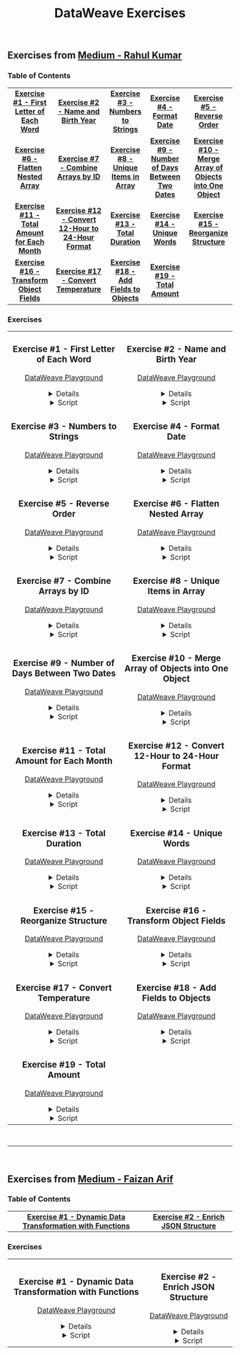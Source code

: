 <div align="center">

# DataWeave Exercises

</div>

<br>


<h2> Exercises from
  <a href="https://medium.com/@rahulkumarofficial/dataweave-practice-made-easy-solved-questions-for-skill-building-7c2aa4c82376">
  Medium - Rahul Kumar</a>
</h2>


### Table of Contents

<table>
  <tbody align="center">
    <tr>
      <td><a href="#exercise-1---first-letter-of-each-word"><b>Exercise #1 - First Letter of Each Word</b></a></td>
      <td><a href="#exercise-2---name-and-birth-year"><b>Exercise #2 - Name and Birth Year</b></a></td>
      <td><a href="#exercise-3---numbers-to-strings"><b>Exercise #3 - Numbers to Strings</b></a></td>
      <td><a href="#exercise-4---format-date"><b>Exercise #4 - Format Date</b></a></td>
      <td><a href="#exercise-5---reverse-order"><b>Exercise #5 - Reverse Order</b></a></td>
    </tr>
    <tr>
      <td><a href="#exercise-6---flatten-nested-array"><b>Exercise #6 - Flatten Nested Array</b></a></td>
      <td><a href="#exercise-7---combine-arrays-by-id"><b>Exercise #7 - Combine Arrays by ID</b></a></td>
      <td><a href="#exercise-8---unique-items-in-array"><b>Exercise #8 - Unique Items in Array</b></a></td>
      <td><a href="#exercise-9---number-of-days-between-two-dates"><b>Exercise #9 - Number of Days Between Two Dates</b></a></td>
      <td><a href="#exercise-10---merge-array-of-objects-into-one-object"><b>Exercise #10 - Merge Array of Objects into One Object</b></a></td>
    </tr>
    <tr>
      <td><a href="#exercise-11---total-amount-for-each-month"><b>Exercise #11 - Total Amount for Each Month</b></a></td>
      <td><a href="#exercise-12---convert-12-hour-to-24-hour-format"><b>Exercise #12 - Convert 12-Hour to 24-Hour Format</b></a></td>
      <td><a href="#exercise-13---total-duration"><b>Exercise #13 - Total Duration</b></a></td>
      <td><a href="#exercise-14---unique-words"><b>Exercise #14 - Unique Words</b></a></td>
      <td><a href="#exercise-15---reorganize-structure"><b>Exercise #15 - Reorganize Structure</b></a></td>
    </tr>
    <tr>
      <td><a href="#exercise-16---transform-object-fields"><b>Exercise #16 - Transform Object Fields</b></a></td>
      <td><a href="#exercise-17---convert-temperature"><b>Exercise #17 - Convert Temperature</b></a></td>
      <td><a href="#exercise-18---add-fields-to-objects"><b>Exercise #18 - Add Fields to Objects</b></a></td>
      <td><a href="#exercise-19---total-amount"><b>Exercise #19 - Total Amount</b></a></td>
    </tr>
  </tbody>
</table>
  

    
<h3>Exercises</h3>

<table>
  <tbody align="center">
    <tr>
    <td>
    
  ### Exercise #1 - First Letter of Each Word
  
  <a href="https://dataweave.mulesoft.com/learn/playground?projectMethod=GHRepo&repo=EduardaSRBastos%2Fdataweave-exercises&path=rahul-kumar-exercises%2Fexercise-1" target="_blank">DataWeave Playground<a>
  
  <details>
    <summary>Input</summary>
  
  ```json
  {
    "fullName": "Nagaraju Kshathriya Raghunathrao"
  }
  ```
  
  </details>
  
  <details>
    <summary>Script</summary>
  
  ```dataweave
  %dw 2.0
  output application/json
  ---
  Initial: payload.fullName splitBy  " " map ($[0]) joinBy ""
  ```
  
  </details>

  </td>
  
 <td>
   
  ### Exercise #2 - Name and Birth Year
  
  <a href="https://dataweave.mulesoft.com/learn/playground?projectMethod=GHRepo&repo=EduardaSRBastos%2Fdataweave-exercises&path=rahul-kumar-exercises%2Fexercise-2">DataWeave Playground<a>
  
  <details>
    <summary>Input</summary>
  
  ```json
  [
    {"name": "John", "age": 25},
    {"name": "Alice", "age": 30},
    {"name": "Bob", "age": 22}
  ]
  ```
  
  </details>
  
  <details>
    <summary>Script</summary>
  
  ```dataweave
  %dw 2.0
  output application/json
  ---
  payload map ((item) -> {
    fullName: item.name,
    birthYear: (now().year - 1) - item.age
  })
  ```
  
  </details>
  
   </tr>
  </td>

  <tr>
   <td>
  
  ### Exercise #3 - Numbers to Strings
  
  <a href="https://dataweave.mulesoft.com/learn/playground?projectMethod=GHRepo&repo=EduardaSRBastos%2Fdataweave-exercises&path=rahul-kumar-exercises%2Fexercise-3">DataWeave Playground<a>
  
  <details>
    <summary>Input</summary>
  
  ```json
  [1, 2, 3, 4, 5]
  ```
  
  </details>
  
  <details>
    <summary>Script</summary>
  
  ```dataweave
  %dw 2.0
  output application/json  
  ---
  "Numbers to Strings": payload map $ as String
  ```
  
  </details>
   
  </td>
  
   <td>
     
  ### Exercise #4 - Format Date
  
  <a href="https://dataweave.mulesoft.com/learn/playground?projectMethod=GHRepo&repo=EduardaSRBastos%2Fdataweave-exercises&path=rahul-kumar-exercises%2Fexercise-4">DataWeave Playground<a>
  
  <details>
    <summary>Input</summary>
  
  ```json
  "2022-01-01"
  ```
  
  </details>
  
  <details>
    <summary>Script</summary>
  
  ```dataweave
  %dw 2.0
  output application/json  
  ---
  "Formatted Date": payload as Date as String {format: "dd-MMM-yyyy"}
  ```
  
  </details>
   
   </tr>
  </td>

  <tr>
   <td>
  
  ### Exercise #5 - Reverse Order
  
  <a href="https://dataweave.mulesoft.com/learn/playground?projectMethod=GHRepo&repo=EduardaSRBastos%2Fdataweave-exercises&path=rahul-kumar-exercises%2Fexercise-5">DataWeave Playground<a>
  
  <details>
    <summary>Input</summary>
  
  ```json
  ["apple", "banana", "orange", "grape"]
  ```
  
  </details>
  
  <details>
    <summary>Script</summary>
  
  ```dataweave
  %dw 2.0
  output application/json  
  ---
  "Reverse Order": (payload orderBy $)[-1 to 0]
  ```
  
  </details>
   
  </td>
  
   <td>
     
  ### Exercise #6 - Flatten Nested Array
  
  <a href="https://dataweave.mulesoft.com/learn/playground?projectMethod=GHRepo&repo=EduardaSRBastos%2Fdataweave-exercises&path=rahul-kumar-exercises%2Fexercise-6">DataWeave Playground<a>
  
  <details>
    <summary>Input</summary>
  
  ```json
  [1, [2, [3, 4], 5], 6]
  ```
  
  </details>
  
  <details>
    <summary>Script</summary>
  
  ```dataweave
  %dw 2.0
  output application/json 
  
  fun flatArray(array) =
    array map ((item) -> 
      if (item is Array)
        flatten(item)
      else
        item) 
    then flatten($)
  ---
  // Same result: flatten(flatten(payload))
  "Flatten Array": flatArray(payload)
  ```
  
  </details>
   
   </tr>
  </td>

  <tr>
   <td>
   
  ### Exercise #7 - Combine Arrays by ID
  
  <a href="https://dataweave.mulesoft.com/learn/playground?projectMethod=GHRepo&repo=EduardaSRBastos%2Fdataweave-exercises&path=rahul-kumar-exercises%2Fexercise-7">DataWeave Playground<a>
  
  <details>
    <summary>Input</summary>
  
  ```json
  {
    "input1": [
      { "id": 1, "name": "Alice" },
      { "id": 2, "name": "Bob" }
    ],
    "input2": [
      { "id": 1, "age": 25 },
      { "id": 2, "age": 30 }
    ]
  }
  ```
  
  </details>
  
  <details>
    <summary>Script</summary>
  
  ```dataweave
  %dw 2.0
  output application/json  
  ---
  payload.input1 map ((input1Item) -> {
    id: input1Item.id,
    name: input1Item.name,
    age: (payload.input2 filter ((input2Item) -> input2Item.id == input1Item.id)).age[0]
  })
  ```
  
  </details>
   
  </td>
  
  <td>
     
  ### Exercise #8 - Unique Items in Array
  
  <a href="https://dataweave.mulesoft.com/learn/playground?projectMethod=GHRepo&repo=EduardaSRBastos%2Fdataweave-exercises&path=rahul-kumar-exercises%2Fexercise-8">DataWeave Playground<a>
  
  <details>
    <summary>Input</summary>
  
  ```json
  ["2021", "1994", "2034", "2032", "2021", "2022", "1995", "2032"]
  ```
  
  </details>
  
  <details>
    <summary>Script</summary>
  
  ```dataweave
  %dw 2.0
  output application/json  
  ---
  "Unique Years": payload distinctBy $
  ```
  
  </details>
   
   </tr>
  </td>

  <tr>
   <td>
  
  ### Exercise #9 - Number of Days Between Two Dates
  
  <a href="https://dataweave.mulesoft.com/learn/playground?projectMethod=GHRepo&repo=EduardaSRBastos%2Fdataweave-exercises&path=rahul-kumar-exercises%2Fexercise-9">DataWeave Playground<a>
  
  <details>
    <summary>Input</summary>
  
  ```json
  {
    "startDate": "2022-01-01",
    "endDate": "2022-01-10"
  }
  ```
  
  </details>
  
  <details>
    <summary>Script</summary>
  
  ```dataweave
  %dw 2.0
  output application/json  
  ---
  Days: daysBetween(payload.startDate, payload.endDate)
  ```
  
  </details>
   
  </td>
  
  <td>
     
  ### Exercise #10 - Merge Array of Objects into One Object
  
  <a href="https://dataweave.mulesoft.com/learn/playground?projectMethod=GHRepo&repo=EduardaSRBastos%2Fdataweave-exercises&path=rahul-kumar-exercises%2Fexercise-10">DataWeave Playground<a>
  
  <details>
    <summary>Input</summary>
  
  ```json
  [
    {"name": "Alice"},
    {"age": 25},
    {"city": "New York"}
  ]
  ```
  
  </details>
  
  <details>
    <summary>Script</summary>
  
  ```dataweave
  %dw 2.0
  output application/json  
  ---
  { (payload) }
  ```
  
  </details>
 
   </tr>
  </td>

  <tr>
   <td>
   
  ### Exercise #11 - Total Amount for Each Month
  
  <a href="https://dataweave.mulesoft.com/learn/playground?projectMethod=GHRepo&repo=EduardaSRBastos%2Fdataweave-exercises&path=rahul-kumar-exercises%2Fexercise-11">DataWeave Playground<a>
  
  <details>
    <summary>Input</summary>
  
  ```json
  [
    {"date": "2022-01-05", "amount": 100},
    {"date": "2022-01-15", "amount": 150},
    {"date": "2022-02-10", "amount": 200},
    {"date": "2022-02-25", "amount": 120}
  ]
  ```
  
  </details>
  
  <details>
    <summary>Script</summary>
  
  ```dataweave
  %dw 2.0
  output application/json  
  ---
  "Total Each Month": payload groupBy ($.date.month as String {format: "00"}) mapObject ((value, key) -> 
    (key): {
      total: sum(value.amount)
    }
  )
  ```
  
  </details>
  
  </td>
  
   <td>
  
  ### Exercise #12 - Convert 12-Hour to 24-Hour Format
  
  <a href="https://dataweave.mulesoft.com/learn/playground?projectMethod=GHRepo&repo=EduardaSRBastos%2Fdataweave-exercises&path=rahul-kumar-exercises%2Fexercise-12">DataWeave Playground<a>
  
  <details>
    <summary>Input</summary>
  
  ```json
  ["02:30 PM", "08:45 AM", "05:15 PM"]
  ```
  
  </details>
  
  <details>
    <summary>Script</summary>
  
  ```dataweave
  %dw 2.0
  output application/json  
  ---
  "12H to 24H": payload map ((item, index) -> item as LocalTime {format: "hh:mm a"} as String {format: "HH:mm"})
  ```
  
  </details>
  
   </tr>
  </td>

  <tr>
   <td>
  
  ### Exercise #13 - Total Duration
  
  <a href="https://dataweave.mulesoft.com/learn/playground?projectMethod=GHRepo&repo=EduardaSRBastos%2Fdataweave-exercises&path=rahul-kumar-exercises%2Fexercise-13">DataWeave Playground<a>
  
  <details>
    <summary>Input</summary>
  
  ```json
  [
    {"title": "Clip1", "duration": "00:30"},
    {"title": "Clip2", "duration": "01:15"},
    {"title": "Clip3", "duration": "00:45"}
  ]
  ```
  
  </details>
  
  <details>
    <summary>Script</summary>
  
  ```dataweave
  %dw 2.0
  output application/json  
  ---
  "Total Duration": sum(payload.duration map ( 
    do {
      var parts = $ splitBy ":"
      ---
      (parts[0] + parts[1] / 60) as Number
  }))
  ```
  
  </details>
  
  </td>
  
   <td>
  
  ### Exercise #14 - Unique Words
  
  <a href="https://dataweave.mulesoft.com/learn/playground?projectMethod=GHRepo&repo=EduardaSRBastos%2Fdataweave-exercises&path=rahul-kumar-exercises%2Fexercise-14">DataWeave Playground<a>
  
  <details>
    <summary>Input</summary>
  
  ```json
  "Even if they are djinns, I will get djinns that can outdjinn them."
  ```
  
  </details>
  
  <details>
    <summary>Script</summary>
  
  ```dataweave
  %dw 2.0
  output application/json  
  ---
  "Unique Words": payload filter $ != "," splitBy  " " distinctBy $
  ```
  
  </details>
  
   </tr>
  </td>

  <tr>
   <td>
   
  ### Exercise #15 - Reorganize Structure
  
  <a href="https://dataweave.mulesoft.com/learn/playground?projectMethod=GHRepo&repo=EduardaSRBastos%2Fdataweave-exercises&path=rahul-kumar-exercises%2Fexercise-15">DataWeave Playground<a>
  
  <details>
    <summary>Input</summary>
  
  ```json
  {
    "books": [
      {
        "title": "The Alchemist",
        "genre": "Fiction",
        "author": {
          "name": "Paulo Coelho",
          "birthYear": 1947
        }
      },
      {
        "title": "Sapiens",
        "genre": "Non-Fiction",
        "author": {
          "name": "Yuval Noah Harari",
          "birthYear": 1976
        }
      },
      {
        "title": "To Kill a Mockingbird",
        "genre": "Fiction",
        "author": {
          "name": "Harper Lee",
          "birthYear": 1926
        }
      },
      {
        "title": "The Lean Startup",
        "genre": "Business",
        "author": {
          "name": "Eric Ries",
          "birthYear": 1978
        }
      },
      {
        "title": "The Great Gatsby",
        "genre": "Fiction",
        "author": {
          "name": "F. Scott Fitzgerald",
          "birthYear": 1896
        }
      }
    ]
  }
  ```
  
  </details>
  
  <details>
    <summary>Script</summary>
  
  ```dataweave
  %dw 2.0
  output application/json  
  ---
  genres: (payload.books groupBy $.genre) pluck ((value, key) -> {
    name: key,
    authors: value.author
  })
  ```
  
  </details>
  
  </td>
  
   <td>
  
  ### Exercise #16 - Transform Object Fields
  
  <a href="https://dataweave.mulesoft.com/learn/playground?projectMethod=GHRepo&repo=EduardaSRBastos%2Fdataweave-exercises&path=rahul-kumar-exercises%2Fexercise-16">DataWeave Playground<a>
  
  <details>
    <summary>Input</summary>
  
  ```json
  {
    "products": [
      {"id": 1, "name": "Laptop", "category": "Electronics", "price": 1200},
      {"id": 2, "name": "Shirt", "category": "Apparel", "price": 25},
      {"id": 3, "name": "Headphones", "category": "Electronics", "price": 100}
    ],
    "discounts": {
      "Electronics": 0.1,
      "Apparel": 0.05
    }
  }
  ```
  
  </details>
  
  <details>
    <summary>Script</summary>
  
  ```dataweave
  %dw 2.0
  output application/json  
  ---
  discountedProducts: payload.products map ((product) -> 
      (product - "price") ++ {
      discountedPrice: product.price - (product.price * payload.discounts[product.category])
      })
  ```
  
  </details>
  
   </tr>
  </td>

  <tr>
   <td>
   
  ### Exercise #17 - Convert Temperature
  
  <a href="https://dataweave.mulesoft.com/learn/playground?projectMethod=GHRepo&repo=EduardaSRBastos%2Fdataweave-exercises&path=rahul-kumar-exercises%2Fexercise-17">DataWeave Playground<a>
  
  <details>
    <summary>Input</summary>
  
  ```json
  {
    "temperaturesInCelsius": [0, 10, 25, 30, -5]
  }
  ```
  
  </details>
  
  <details>
    <summary>Script</summary>
  
  ```dataweave
  %dw 2.0
  output application/json  
  ---
  temperaturesInFahrenheit: payload.temperaturesInCelsius map ($ * 9/5) + 32
  ```
  
  </details>
  
  </td>
  
   <td>
  
  ### Exercise #18 - Add Fields to Objects
  
  <a href="https://dataweave.mulesoft.com/learn/playground?projectMethod=GHRepo&repo=EduardaSRBastos%2Fdataweave-exercises&path=rahul-kumar-exercises%2Fexercise-18">DataWeave Playground<a>
  
  <details>
    <summary>Input</summary>
  
  ```json
  {
    "products": [
      {"id": 1, "name": "Laptop", "price": 1200},
      {"id": 2, "name": "Shirt", "price": 25},
      {"id": 3, "name": "Headphones", "price": 100}
    ],
    "discountLookup": {
      "1": 0.1,
      "2": 0.05
    }
  }
  ```
  
  </details>
  
  <details>
    <summary>Script</summary>
  
  ```dataweave
  %dw 2.0
  output application/json  
  ---
  discountedProducts: payload.products map ($ ++ 
      discounted: $.price - $.price * payload.discountLookup[$.id as String] default $.price
  )
  ```
  
  </details>
  
   </tr>
  </td>

  <tr>
   <td>
   
  ### Exercise #19 - Total Amount
  
  <a href="https://dataweave.mulesoft.com/learn/playground?projectMethod=GHRepo&repo=EduardaSRBastos%2Fdataweave-exercises&path=rahul-kumar-exercises%2Fexercise-19">DataWeave Playground<a>
  
  <details>
    <summary>Input</summary>
  
  ```json
  {
    "orderAmounts": [120, 50, 75, 200, 100]
  }
  ```
  
  </details>
  
  <details>
    <summary>Script</summary>
  
  ```dataweave
  %dw 2.0
  output application/json  
  ---
  totalOrderAmount: sum(payload.orderAmounts)
  ```
  
  </details>

  </td>
  
  </tbody>
</table> 

<br>

---

<br>

<h2>Exercises from
  <a href="https://medium.com/another-integration-blog/deep-dive-into-dataweave-practical-exercises-for-advanced-users-27c1b7a565a7">
  Medium - Faizan Arif</a>
</h2>


### Table of Contents

<table>
  <tbody align="center">
    <tr>
      <td><a href="#exercise-1---dynamic-data-transformation-with-functions"><b>Exercise #1 - Dynamic Data Transformation with Functions</b></a></td>
      <td><a href="#exercise-2---enrich-json-structure"><b>Exercise #2 - Enrich JSON Structure</b></a></td>
    </tr>
    <tr>
    </tr>
  </tbody>
</table>


<h3>Exercises</h3>

  <table>
  <tbody align="center">
    <tr>
    <td>
      
  ### Exercise #1 - Dynamic Data Transformation with Functions
  
  <a href="https://dataweave.mulesoft.com/learn/playground?projectMethod=GHRepo&repo=EduardaSRBastos%2Fdataweave-exercises&path=faizan-arif-exercises%2Fexercise-1" target="_blank">DataWeave Playground<a>
  
  <details>
    <summary>Input</summary>
  
  ```json
{
  "data": [
    { "type": "text", "content": "Hello, World!" },
    { "type": "number", "content": 42 },
    { "type": "boolean", "content": true },
    { "type": "array", "content": [1, 2, 3] },
    { "type": "object", "content": { "key": "value" } }
  ]
}
  ```
  
  </details>
  
  <details>
    <summary>Script</summary>
  
  ```dataweave
%dw 2.0
output application/json

fun transformContent(contentType, content) =
  contentType match{
    case "text" ->
      transformedContent: upper(content as String)
    case "number" ->
      transformedContent: content * 2
    case "boolean" ->
      transformedContent: !content
    case "array" ->
      transformedContent: content map ($ ++ 0) as Number
    case "object" ->
      transformedContent: content mapObject { (upper($$)): upper($) }
  }
---
payload.data map ((item) -> 
  (item - "content") ++ (transformContent(item."type", item.content)))
  ```
  
  </details>

  </td>
  
  <td>

  ### Exercise #2 - Enrich JSON Structure
  
  <a href="https://dataweave.mulesoft.com/learn/playground?projectMethod=GHRepo&repo=EduardaSRBastos%2Fdataweave-exercises&path=faizan-arif-exercises%2Fexercise-2" target="_blank">DataWeave Playground<a>
  
  <details>
    <summary>Input</summary>
  
  ```json
{
  "orders": [
    {
      "orderId": "A001",
      "customer": {
        "id": "C001",
        "name": "Amit Bannerjee",
        "address": "123 Main St"
      },
      "items": [
        { "productId": "P001", "quantity": 2 },
        { "productId": "P002", "quantity": 1 }
      ]
    },
    {
      "orderId": "A002",
      "customer": {
        "id": "C002",
        "name": "Kalyan Singh",
        "address": "456 Oak St"
      },
      "items": [
        { "productId": "P001", "quantity": 1 },
        { "productId": "P003", "quantity": 5 }
      ]
    }
  ],
  "products": [
    { "id": "P001", "name": "Widget", "price": 9.99 },
    { "id": "P002", "name": "Gadget", "price": 14.99 },
    { "id": "P003", "name": "Doohickey", "price": 19.99 }
  ]
}
  ```
  
  </details>
  
  <details>
    <summary>Script</summary>
  
  ```dataweave
  %dw 2.0
output application/json  
---
payload.orders map ((order) -> {
  orderId: order.orderId,
  customer: order.customer.name,
  items: order.items map (item) -> 
    item ++ ((payload.products filter ($.id contains item.productId))[0]),
  total: sum(order.items map (item) -> 
    item.quantity * ((payload.products filter ($.id contains item.productId)).price[0]))
})
  ```
  
  </details>
    
  </td>
  
  </tbody>
</table> 


